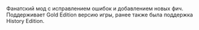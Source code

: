 Фанатский мод с исправлением ошибок и добавлением новых фич. Поддерживает Gold Edition версию игры, ранее также была поддержка History Edition.
